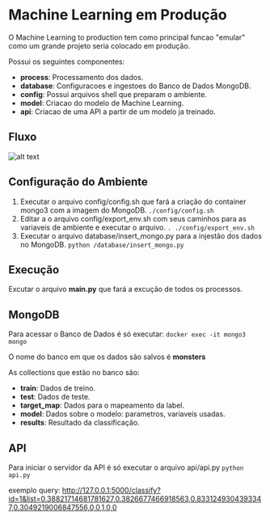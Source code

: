 # Machine Learning em Produção
O Machine Learning to production tem como principal funcao "emular" como um grande projeto seria colocado em produção.

Possui os seguintes componentes:

* <b>process</b>: Processamento dos dados.
* <b>database</b>: Configuracoes e ingestoes do Banco de Dados MongoDB.
* <b>config</b>: Possui arquivos shell que preparam o ambiente.
* <b>model</b>: Criacao do modelo de Machine Learning.
* <b>api</b>: Criacao de uma API a partir de um modelo ja treinado.
   
## Fluxo
![alt text](https://i.imgur.com/Vf05NSa.jpg)

## Configuração do Ambiente
1. Executar o arquivo config/config.sh que fará a criação do container mongo3 com a imagem do MongoDB.
```./config/config.sh```
2. Editar a o arquivo config/export_env.sh com seus caminhos para as variaveis de ambiente e executar o arquivo.
```. ./config/export_env.sh```
3. Executar o arquivo database/insert_mongo.py para a injestão dos dados no MongoDB.
```python /database/insert_mongo.py```

## Execução
Excutar o arquivo <b>main.py</b> que fará a excução de todos os processos.

## MongoDB
Para acessar o Banco de Dados é só executar:
```docker exec -it mongo3 mongo``` 

O nome do banco em que os dados são salvos é <b>monsters</b>

As collections que estão no banco são:

* <b>train</b>: Dados de treino.
* <b>test</b>: Dados de teste.
* <b>target_map</b>: Dados para o mapeamento da label.
* <b>model</b>: Dados sobre o modelo: parametros, variaveis usadas.
* <b>results</b>: Resultado da classificação.

## API
Para iniciar o servidor da API é só executar o arquivo api/api.py
```python api.py```

exemplo query: http://127.0.0.1:5000/classify?id=1&list=0.38821714681781627,0.3826677466918563,0.8331249304393347,0.3049219006847556,0,0,1,0,0
